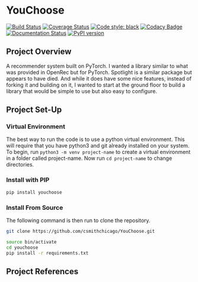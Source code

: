 # YouChoose

[![Build Status](https://travis-ci.org/csmithchicago/YouChoose.svg?branch=master)](https://travis-ci.org/csmithchicago/YouChoose)
[![Coverage Status](https://coveralls.io/repos/github/csmithchicago/YouChoose/badge.svg)](https://coveralls.io/github/csmithchicago/YouChoose)
[![Code style: black](https://img.shields.io/badge/code%20style-black-000000.svg)](https://github.com/python/black)
[![Codacy Badge](https://api.codacy.com/project/badge/Grade/413dbdc41b89490da86758b6dc980d3c)](https://www.codacy.com/app/csmithchicago/YouChoose?utm_source=github.com&utm_medium=referral&utm_content=csmithchicago/YouChoose&utm_campaign=Badge_Grade)
[![Documentation Status](https://readthedocs.org/projects/youchoose/badge/?version=latest)](https://youchoose.readthedocs.io/en/latest/?badge=latest)
[![PyPI version](https://badge.fury.io/py/youchoose.svg)](https://badge.fury.io/py/youchoose)

## Project Overview

A recommender system built on PyTorch. I wanted a library similar to what was provided
in OpenRec but for PyTorch. Spotlight is a similar package but appears to have died. And
while it does have some nice features, instead of forking it and building on it,
I wanted to start at the ground floor to build a library that would be simple to use but
also easy to configure.

## Project Set-Up

### Virtual Environment

The best way to run the code is to use a python virtual environment. This will require that you have python3 and git already installed on your system. To begin, run `python3 -m venv project-name` to create a virtual environment in a folder called project-name. Now run `cd project-name` to change directories.

### Install with PIP

```sh
pip install youchoose
```

### Install From Source

The following command is then run to clone the repository.

```sh
git clone https://github.com/csmithchicago/YouChoose.git

source bin/activate
cd youchoose
pip install -r requirements.txt
```

## Project References

